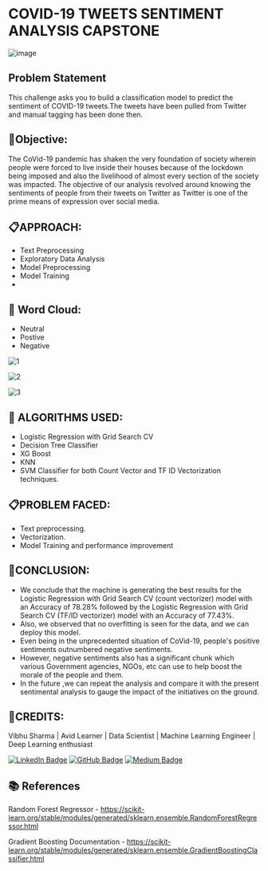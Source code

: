 # COVID-19 TWEETS SENTIMENT ANALYSIS CAPSTONE
![image](https://user-images.githubusercontent.com/107554669/214302232-b69ae3d3-04b4-433d-8eee-537a91cf05b5.png)

## Problem Statement
This challenge asks you to build a classification model to predict the sentiment of COVID-19 tweets.The tweets have been pulled from Twitter and manual tagging has been done then.

## 🎯Objective:

The CoVid-19 pandemic has shaken the very foundation of society wherein people were forced to live inside their houses because of the lockdown being imposed and also the livelihood of almost every section of the society was impacted.
The objective of our analysis revolved around knowing the sentiments of people from their tweets on Twitter as Twitter is one of the prime means of expression over social media.

## 📋APPROACH:
* Text Preprocessing
* Exploratory Data Analysis
* Model Preprocessing
* Model Training
* 
## 📘 Word Cloud:
* Neutral
* Postive
* Negative

![1](https://user-images.githubusercontent.com/107554669/235931232-676a5272-67bf-4b63-9b2d-76fb3bbc10d8.png)



![2](https://user-images.githubusercontent.com/107554669/235930607-5ef551e3-4d87-49e7-a106-294f49d1065a.png)


![3](https://user-images.githubusercontent.com/107554669/235930672-65716a6b-b57e-4397-8ee4-4e26af74c917.png)












## 📘 ALGORITHMS USED:
* Logistic Regression with Grid Search CV
* Decision Tree Classifier
* XG Boost
* KNN
* SVM Classifier for both Count Vector and TF ID Vectorization techniques.


## 📋PROBLEM FACED:
* Text preprocessing.
* Vectorization.
* Model Training and performance improvement


## 📘CONCLUSION:
* We conclude that the machine is generating the best results for the Logistic Regression with Grid Search CV (count vectorizer) model with an Accuracy of 78.28% followed by the Logistic Regression with Grid Search CV (TF/ID vectorizer) model with an Accuracy of 77.43%.
* Also, we observed that no overfitting is seen for the data, and we can deploy this model.
* Even being in the unprecedented situation of CoVid-19, people's positive sentiments outnumbered negative sentiments.
* However, negative sentiments also has a significant chunk which various Government agencies, NGOs, etc can use to help boost the morale of the people and them.
* In the future ,we can repeat the analysis and compare it with the present sentimental analysis to gauge the impact of the initiatives on the ground.


## 📜CREDITS:
 
 Vibhu Sharma | Avid Learner | Data Scientist | Machine Learning Engineer | Deep Learning enthusiast

[![LinkedIn Badge](https://img.shields.io/badge/LinkedIn-0077B5?style=for-the-badge&logo=linkedin&logoColor=white)](https://www.linkedin.com/in/vbhsharma7/)
[![GitHub Badge](https://img.shields.io/badge/GitHub-100000?style=for-the-badge&logo=github&logoColor=white)](https://github.com/vbhsharma7)
[![Medium Badge](https://img.shields.io/badge/Medium-1DA1F2?style=for-the-badge&logo=medium&logoColor=white)](https://medium.com/@vbhsharma7)


## 📚 References
Random Forest Regressor - https://scikit-learn.org/stable/modules/generated/sklearn.ensemble.RandomForestRegressor.html

Gradient Boosting Documentation - https://scikit-learn.org/stable/modules/generated/sklearn.ensemble.GradientBoostingClassifier.html
